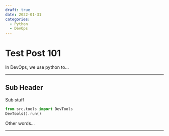 ```yaml
---
draft: true 
date: 2022-01-31
categories:
  - Python
  - DevOps
---
```


# Test Post 101

In DevOps, we use python to...

---

## Sub Header

Sub stuff

````py
from src.tools import DevTools
DevTools().run()

````

Other words...

---
